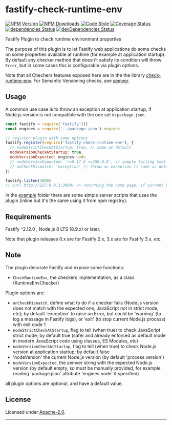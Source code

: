 # fastify-check-runtime-env

  [![NPM Version](https://img.shields.io/npm/v/fastify-check-runtime-env.svg?style=flat)](https://npmjs.org/package/fastify-check-runtime-env/)
  [![NPM Downloads](https://img.shields.io/npm/dm/fastify-check-runtime-env.svg?style=flat)](https://npmjs.org/package/fastify-check-runtime-env/)
  [![Code Style](https://img.shields.io/badge/code%20style-standard-brightgreen.svg?style=flat)](http://standardjs.com/)
  [![Coverage Status](https://coveralls.io/repos/github/smartiniOnGitHub/fastify-check-runtime-env/badge.svg?branch=master)](https://coveralls.io/github/smartiniOnGitHub/fastify-check-runtime-env/?branch=master)
  [![dependencies Status](https://david-dm.org/smartiniOnGitHub/fastify-check-runtime-env/status.svg)](https://david-dm.org/smartiniOnGitHub/fastify-check-runtime-env)
  [![devDependencies Status](https://david-dm.org/smartiniOnGitHub/fastify-check-runtime-env/dev-status.svg)](https://david-dm.org/smartiniOnGitHub/fastify-check-runtime-env?type=dev)

Fastify Plugin to check runtime environment properties


The purpose of this plugin is to let Fastify web applications do some checks 
on some properties available at runtime (for example at application startup).
By default any checker method that doesn't satisfy its condition 
will throw `Error`, but in some cases this is configurable via plugin options.

Note that all Chechers features exposed here are in the the library [check-runtime-env](https://npmjs.org/package/check-runtime-env/).
For Semantic Versioning checks, see [semver](https://npmjs.org/package/semver/).


## Usage

A common use case is to throw an exception at application startup, 
if Node.js version is not compatible with the one set in `package.json`.

```js
const fastify = require('fastify')()
const engines = require('../package.json').engines

// register plugin with some options
fastify.register(require('fastify-check-runtime-env'), {
  // nodeStrictCheckAtStartup: true, // same as default
  nodeVersionCheckAtStartup: true,
  nodeVersionExpected: engines.node
  // nodeVersionExpected: '<=8.17.0 >=200.0.0', // sample failing test
  // onCheckMismatch: 'exception' // throw an exception // same as default
})

fastify.listen(3000)
// curl http://127.0.0.1:3000/ => returning the home page, if current Node.js versio in compatible with the expected one
```

In the [example](./example/) folder there are some simple server scripts 
that uses the plugin (inline but it's the same using it from npm registry).


## Requirements

Fastify ^2.12.0 , Node.js 8 LTS (8.9.x) or later.

Note that plugin releases 0.x are for Fastify 2.x, 3.x are for Fastify 3.x, etc.


## Note

The plugin decorate Fastify and expose some functions:
- `CheckRuntimeEnv`, the checkers implementation, as a class (RuntimeEnvChecker)

Plugin options are:
- `onCheckMismatch`, define what to do if a checker fails (Node.js version 
  does not match with the expected one, JavaScript not in strict mode, etc); 
  by default 'exception' to raise an Error, 
  but could be 'warning' (to log a message in Fastify logs), 
  or 'exit' (to stop current Node.js process) with exit code 1
- `nodeStrictCheckAtStartup`, flag to tell (when true) to check JavaScript 
  strict mode; by default true (safer and already enforced as default mode 
  in modern JavaScript code using classes, ES Modules, etc)
- `nodeVersionCheckAtStartup`, flag to tell (when true) to check Node.js version 
  at application startup; by default false
- 'nodeVersion' the current Node.js version (by default 'process.version')
- `nodeVersionExpected`, the semver string with the expected Node.js version (by default empty, so must be manually provided, for example reading 'package.json' attribute 'engines.node' if specified)

all plugin options are optional, and have a default value.


## License

Licensed under [Apache-2.0](./LICENSE).

----
